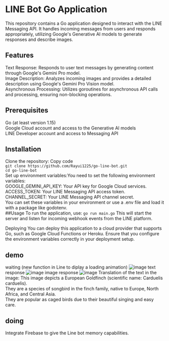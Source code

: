 # LINE Bot Go Application  
This repository contains a Go application designed to interact with the LINE Messaging API. It handles incoming messages from users and responds appropriately, utilizing Google's Generative AI models to generate responses and describe images.  
## Features  
Text Response: Responds to user text messages by generating content through Google's Gemini Pro model.  
Image Description: Analyzes incoming images and provides a detailed description using Google's Gemini Pro Vision model.  
Asynchronous Processing: Utilizes goroutines for asynchronous API calls and processing, ensuring non-blocking operations.  
## Prerequisites
Go (at least version 1.15)  
Google Cloud account and access to the Generative AI models  
LINE Developer account and access to Messaging API  
## Installation
Clone the repository:
Copy code  
```git clone https://github.com/Rayui1225/go-line-bot.git```  
```cd go-line-bot```  
Set up environment variables:You need to set the following environment variables:  
GOOGLE_GEMINI_API_KEY: Your API key for Google Cloud services.  
ACCESS_TOKEN: Your LINE Messaging API access token.  
CHANNEL_SECRET: Your LINE Messaging API channel secret.  
You can set these variables in your environment or use a .env file and load it with a package like godotenv.  
##Usage
To run the application, use:
```go run main.go```
This will start the server and listen for incoming webhook events from the LINE platform.

Deploying
You can deploy this application to a cloud provider that supports Go, such as Google Cloud Functions or Heroku. Ensure that you configure the environment variables correctly in your deployment setup.
## demo
waiting (new function in Line to diplay a loading animation)
![image](https://github.com/Rayui1225/go-line-bot/assets/49279418/91678d33-fd89-492e-b58b-f18e12bfdd06)
text response
![image](https://github.com/Rayui1225/go-line-bot/assets/49279418/2e7fe70c-8a75-4913-b1b5-9800d9a863ef)
image response
![image](https://github.com/Rayui1225/go-line-bot/assets/49279418/7bcf9aaf-10a7-481f-9712-c4eb81640856)
Translation of the text in the image: 
This image depicts a European Goldfinch (scientific name: Carduelis carduelis).   
They are a species of songbird in the finch family, native to Europe, North Africa, and Central Asia.  
They are popular as caged birds due to their beautiful singing and easy care.  

## doing  
Integrate Firebase to give the Line bot memory capabilities.
